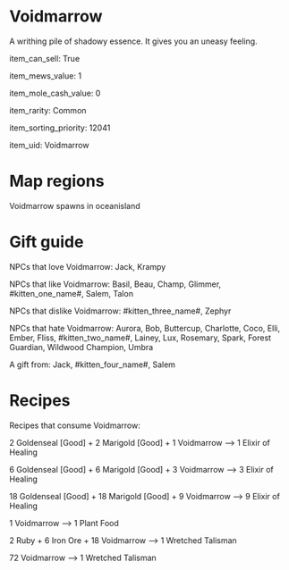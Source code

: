 # Voidmarrow

A writhing pile of shadowy essence. It gives you an uneasy feeling.

item_can_sell: True

item_mews_value: 1

item_mole_cash_value: 0

item_rarity: Common

item_sorting_priority: 12041

item_uid: Voidmarrow

# Map regions

Voidmarrow spawns in oceanisland

# Gift guide

NPCs that love Voidmarrow: Jack, Krampy

NPCs that like Voidmarrow: Basil, Beau, Champ, Glimmer, #kitten_one_name#, Salem, Talon

NPCs that dislike Voidmarrow: #kitten_three_name#, Zephyr

NPCs that hate Voidmarrow: Aurora, Bob, Buttercup, Charlotte, Coco, Elli, Ember, Fliss, #kitten_two_name#, Lainey, Lux, Rosemary, Spark, Forest Guardian, Wildwood Champion, Umbra

A gift from: Jack, #kitten_four_name#, Salem

# Recipes

Recipes that consume Voidmarrow:

2 Goldenseal [Good] + 2 Marigold [Good] + 1 Voidmarrow --> 1 Elixir of Healing

6 Goldenseal [Good] + 6 Marigold [Good] + 3 Voidmarrow --> 3 Elixir of Healing

18 Goldenseal [Good] + 18 Marigold [Good] + 9 Voidmarrow --> 9 Elixir of Healing

1 Voidmarrow --> 1 Plant Food

2 Ruby + 6 Iron Ore + 18 Voidmarrow --> 1 Wretched Talisman

72 Voidmarrow --> 1 Wretched Talisman